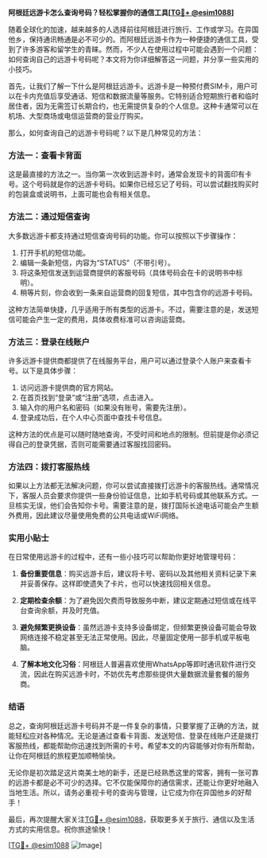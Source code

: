 **阿根廷远游卡怎么查询号码？轻松掌握你的通信工具[[TG💪+ @esim1088](https://t.me/s/esim1088)]**

随着全球化的加速，越来越多的人选择前往阿根廷进行旅行、工作或学习。在异国他乡，保持通讯畅通是必不可少的。而阿根廷远游卡作为一种便捷的通信工具，受到了许多游客和留学生的青睐。然而，不少人在使用过程中可能会遇到一个问题：如何查询自己的远游卡号码呢？本文将为你详细解答这一问题，并分享一些实用的小技巧。

首先，让我们了解一下什么是阿根廷远游卡。远游卡是一种预付费SIM卡，用户可以在卡内充值后享受通话、短信和数据流量等服务。它特别适合短期旅行者和临时居住者，因为无需签订长期合约，也无需提供复杂的个人信息。这种卡通常可以在机场、大型商场或电信运营商的营业厅购买。

那么，如何查询自己的远游卡号码呢？以下是几种常见的方法：

### 方法一：查看卡背面

这是最直接的方法之一。当你第一次收到远游卡时，通常会发现卡的背面印有卡号。这个号码就是你的远游卡号码。如果你已经忘记了号码，可以尝试翻找购买时的包装盒或说明书，上面可能也会有相关信息。

### 方法二：通过短信查询

大多数远游卡都支持通过短信查询号码的功能。你可以按照以下步骤操作：

1. 打开手机的短信功能。
2. 编辑一条新短信，内容为“STATUS”（不带引号）。
3. 将这条短信发送到运营商提供的客服号码（具体号码会在卡的说明书中标明）。
4. 稍等片刻，你会收到一条来自运营商的回复短信，其中包含你的远游卡号码。

这种方法简单快捷，几乎适用于所有类型的远游卡。不过，需要注意的是，发送短信可能会产生一定的费用，具体收费标准可以咨询运营商。

### 方法三：登录在线账户

许多远游卡提供商都提供了在线服务平台，用户可以通过登录个人账户来查看卡号。以下是具体步骤：

1. 访问远游卡提供商的官方网站。
2. 在首页找到“登录”或“注册”选项，点击进入。
3. 输入你的用户名和密码（如果没有账号，需要先注册）。
4. 登录成功后，在个人中心页面中查找卡号信息。

这种方法的优点是可以随时随地查询，不受时间和地点的限制。但前提是你必须记得自己的登录凭据，否则可能需要通过客服找回密码。

### 方法四：拨打客服热线

如果以上方法都无法解决问题，你可以尝试直接拨打远游卡的客服热线。通常情况下，客服人员会要求你提供一些身份验证信息，比如手机号码或其他联系方式。一旦核实无误，他们会告知你卡号。需要注意的是，拨打国际长途电话可能会产生额外费用，因此建议尽量使用免费的公共电话或WiFi网络。

### 实用小贴士

在日常使用远游卡的过程中，还有一些小技巧可以帮助你更好地管理号码：

1. **备份重要信息**：购买远游卡后，建议将卡号、密码以及其他相关资料记录下来并妥善保存。这样即使遗失了卡片，也可以快速找回相关信息。
   
2. **定期检查余额**：为了避免因欠费而导致服务中断，建议定期通过短信或在线平台查询余额，并及时充值。

3. **避免频繁更换设备**：虽然远游卡支持多设备绑定，但频繁更换设备可能会导致网络连接不稳定甚至无法正常使用。因此，尽量固定使用一部手机或平板电脑。

4. **了解本地文化习俗**：阿根廷人普遍喜欢使用WhatsApp等即时通讯软件进行交流，因此在购买远游卡时，不妨优先考虑那些提供大量数据流量套餐的服务商。

### 结语

总之，查询阿根廷远游卡号码并不是一件复杂的事情，只要掌握了正确的方法，就能轻松应对各种情况。无论是通过查看卡背面、发送短信、登录在线账户还是拨打客服热线，都能帮助你迅速找到所需的卡号。希望本文的内容能够对你有所帮助，让你在阿根廷的旅程更加顺畅愉快。

无论你是初次踏足这片南美土地的新手，还是已经熟悉这里的常客，拥有一张可靠的远游卡都是必不可少的选择。它不仅能保障你的通信需求，还能让你更好地融入当地生活。所以，请务必重视卡号的查询与管理，让它成为你在异国他乡的好帮手！

最后，再次提醒大家关注[TG💪+ @esim1088](https://t.me/s/esim1088)，获取更多关于旅行、通信以及生活方式的实用信息。祝你旅途愉快！

[[TG💪+ @esim1088](https://t.me/s/esim1088) ![Image](https://i.postimg.cc/4NQfJmqS/Snipaste-2025-05-13-00-14-12.png)]